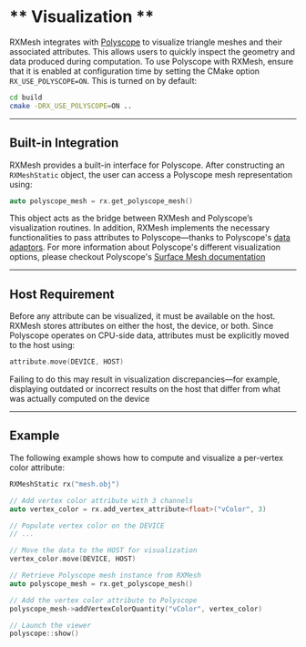 # ** Visualization **

RXMesh integrates with [Polyscope](https://polyscope.run/) to visualize triangle meshes and their associated attributes. This allows users to quickly inspect the geometry and data produced during computation. To use Polyscope with RXMesh, ensure that it is enabled at configuration time by setting the CMake option `RX_USE_POLYSCOPE=ON`. This is turned on by default:

```bash 
cd build
cmake -DRX_USE_POLYSCOPE=ON ..
```

---

## Built-in Integration
RXMesh provides a built-in interface for Polyscope. After constructing an `RXMeshStatic` object, the user can access a Polyscope mesh representation using:

```cpp
auto polyscope_mesh = rx.get_polyscope_mesh()
```

This object acts as the bridge between RXMesh and Polyscope’s visualization routines. In addition, RXMesh implements the necessary functionalities to pass attributes to Polyscope—thanks to Polyscope's [data adaptors](https://polyscope.run/data_adaptors). For more information about Polyscope's different visualization options, please checkout Polyscope's [Surface Mesh documentation](https://polyscope.run/structures/surface_mesh/basics/)

--- 
## Host Requirement
Before any attribute can be visualized, it must be available on the host. RXMesh stores attributes on either the host, the device, or both. Since Polyscope operates on CPU-side data, attributes must be explicitly moved to the host using:

```cpp
attribute.move(DEVICE, HOST)
```

Failing to do this may result in visualization discrepancies—for example, displaying outdated or incorrect results on the host that differ from what was actually computed on the device

---
## Example

The following example shows how to compute and visualize a per-vertex color attribute:

```cpp
RXMeshStatic rx("mesh.obj")

// Add vertex color attribute with 3 channels
auto vertex_color = rx.add_vertex_attribute<float>("vColor", 3)

// Populate vertex color on the DEVICE
// ...

// Move the data to the HOST for visualization
vertex_color.move(DEVICE, HOST)

// Retrieve Polyscope mesh instance from RXMesh
auto polyscope_mesh = rx.get_polyscope_mesh()

// Add the vertex color attribute to Polyscope
polyscope_mesh->addVertexColorQuantity("vColor", vertex_color)

// Launch the viewer
polyscope::show()
```